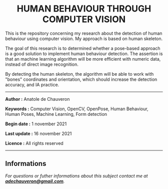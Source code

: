 <h1 align="center">HUMAN BEHAVIOUR THROUGH COMPUTER VISION</h1>

This is the repository concerning my research about the detection of human behaviour using computer vision. My approach is based on human skeleton.

The goal of this research is to determined whether a pose-based approach is a good solution to implement human behaviour detection. The assertion is that an machine learning algorithm will be more efficient with numeric data, instead of direct image recognition.

By detecting the human skeleton, the algorithm will be able to work with "bones" coordinates and orientation, which should increase the detection accuracy, and IA practice.

___

**Author :** Anatole de Chauveron

**Keywords :** Computer Vision, OpenCV, OpenPose, Human Behaviour, Human Poses, Machine Learning, Form detection

**Begin date :** 1 november 2021

**Last update :** 16 november 2021

**Licence :** All rights reserved

___

## Informations

_For questions or futher informations about this subject contact me at **adechauveron@gmail.com**._